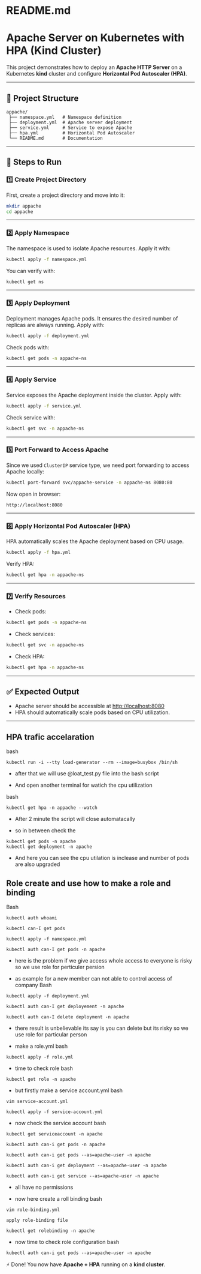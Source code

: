 # README.md
# Apache Server on Kubernetes with HPA (Kind Cluster)

This project demonstrates how to deploy an **Apache HTTP Server** on a Kubernetes **kind** cluster and configure **Horizontal Pod Autoscaler (HPA)**.

---

## 📂 Project Structure
```
appache/
 ├── namespace.yml   # Namespace definition
 ├── deployment.yml  # Apache server deployment
 ├── service.yml     # Service to expose Apache
 ├── hpa.yml         # Horizontal Pod Autoscaler
 └── README.md       # Documentation
```

---


## 🚀 Steps to Run

### 1️⃣ Create Project Directory
First, create a project directory and move into it:
```bash
mkdir appache
cd appache
```

---

### 2️⃣ Apply Namespace
The namespace is used to isolate Apache resources. Apply it with:
```bash
kubectl apply -f namespace.yml
```
You can verify with:
```bash
kubectl get ns
```

---

### 3️⃣ Apply Deployment
Deployment manages Apache pods. It ensures the desired number of replicas are always running. Apply with:
```bash
kubectl apply -f deployment.yml
```
Check pods with:
```bash
kubectl get pods -n appache-ns
```

---

### 4️⃣ Apply Service
Service exposes the Apache deployment inside the cluster. Apply with:
```bash
kubectl apply -f service.yml
```
Check service with:
```bash
kubectl get svc -n appache-ns
```

---

### 5️⃣ Port Forward to Access Apache
Since we used `ClusterIP` service type, we need port forwarding to access Apache locally:
```bash
kubectl port-forward svc/appache-service -n appache-ns 8080:80
```
Now open in browser:
```
http://localhost:8080
```

---

### 6️⃣ Apply Horizontal Pod Autoscaler (HPA)
HPA automatically scales the Apache deployment based on CPU usage.
```bash
kubectl apply -f hpa.yml
```
Verify HPA:
```bash
kubectl get hpa -n appache-ns
```

---

### 7️⃣ Verify Resources
- Check pods:
```bash
kubectl get pods -n appache-ns
```
- Check services:
```bash
kubectl get svc -n appache-ns
```
- Check HPA:
```bash
kubectl get hpa -n appache-ns
```

---

## ✅ Expected Output
- Apache server should be accessible at [http://localhost:8080](http://localhost:8080)
- HPA should automatically scale pods based on CPU utilization.

---

##  HPA trafic accelaration 

bash
```
kubectl run -i --tty load-generator --rm --image=busybox /bin/sh
```

- after that we will use @loat_test.py file into the bash script

- And open another terminal for watich the cpu utilization

bash
```
kubectl get hpa -n appache --watch
```
- After 2 minute the script will close automatacally 

- so in between check the 
```
kubectl get pods -n apache 
kubectl get deployment -n apache
```
- And here you can see the cpu utilation is inclease and number of pods are also upgraded

## Role create and use how to make a role and binding 
Bash
```
kubectl auth whoami 

kubectl can-I get pods

kubectl apply -f namespace.yml

kubectl auth can-I get pods -n apache
```
- here is the problem if we give access whole access to everyone is risky so we use role for perticuler persion

- as example for a new member can not able to control access of company
Bash 
```
kubectl apply -f deployment.yml 

kubectl auth can-I get deployement -n apache

kubectl auth can-I delete deployment -n apache
```
- there result is unbelievable its say is you can delete but its risky so we use role for particular person

- make a role.yml
bash 
```
kubectl apply -f role.yml
```
- time to check role 
bash 
```
kubectl get role -n apache
```

- but firstly make a service account.yml
bash 
```
vim service-account.yml

kubectl apply -f service-account.yml
```

- now check the service account
bash
```
kubectl get serviceaccount -n apache

kubectl auth can-i get pods -n apache

kubectl auth can-i get pods --as=apache-user -n apache 

kubectl auth can-i get deployment --as=apache-user -n apache 

kubectl auth can-i get service --as=apache-user -n apache 
```

- all have no permissions 

- now here create a roll binding
bash
```
vim role-binding.yml

apply role-binding file

kubectl get rolebinding -n apache
```
- now time to check role configuration
bash
```
kubectl auth can-i get pods --as=apache-user -n apache
```


⚡ Done! You now have **Apache + HPA** running on a **kind cluster**.